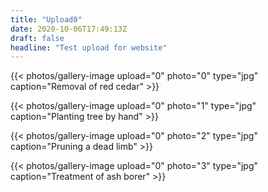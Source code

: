 ```yaml
---
title: "Upload0"
date: 2020-10-06T17:49:13Z
draft: false
headline: "Test upload for website"
---
```

{{< photos/gallery-image upload="0" photo="0" type="jpg" caption="Removal of red cedar" >}}

<!--more-->

{{< photos/gallery-image upload="0" photo="1" type="jpg" caption="Planting tree by hand" >}}

{{< photos/gallery-image upload="0" photo="2" type="jpg" caption="Pruning a dead limb" >}}

{{< photos/gallery-image upload="0" photo="3" type="jpg" caption="Treatment of ash borer" >}}


